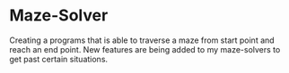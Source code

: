 # Maze-Solver
Creating a programs that is able to traverse a maze from start point and reach an end point. New features are being added to my maze-solvers to get past certain situations.
